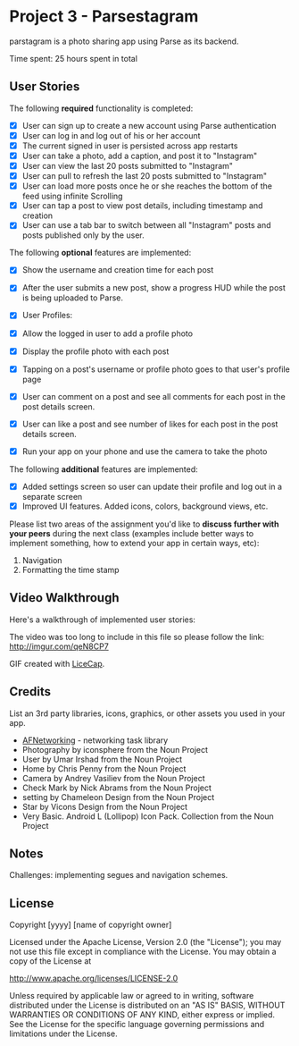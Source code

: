 # Project 3 - Parsestagram

parstagram is a photo sharing app using Parse as its backend.

Time spent: 25 hours spent in total

## User Stories

The following **required** functionality is completed:

- [x] User can sign up to create a new account using Parse authentication
- [x] User can log in and log out of his or her account
- [x] The current signed in user is persisted across app restarts
- [x] User can take a photo, add a caption, and post it to "Instagram"
- [x] User can view the last 20 posts submitted to "Instagram"
- [x] User can pull to refresh the last 20 posts submitted to "Instagram"
- [x] User can load more posts once he or she reaches the bottom of the feed using infinite Scrolling
- [x] User can tap a post to view post details, including timestamp and creation
- [x] User can use a tab bar to switch between all "Instagram" posts and posts published only by the user.

The following **optional** features are implemented:

- [x] Show the username and creation time for each post
- [x] After the user submits a new post, show a progress HUD while the post is being uploaded to Parse.
- [x] User Profiles:
- [x] Allow the logged in user to add a profile photo
- [x] Display the profile photo with each post
- [x] Tapping on a post's username or profile photo goes to that user's profile page
- [x] User can comment on a post and see all comments for each post in the post details screen.
- [x] User can like a post and see number of likes for each post in the post details screen.
- [x] Run your app on your phone and use the camera to take the photo


The following **additional** features are implemented:

- [x] Added settings screen so user can update their profile and log out in a separate screen
- [x] Improved UI features. Added icons, colors, background views, etc.

Please list two areas of the assignment you'd like to **discuss further with your peers** during the next class (examples include better ways to implement something, how to extend your app in certain ways, etc):

1. Navigation
2. Formatting the time stamp

## Video Walkthrough

Here's a walkthrough of implemented user stories:

The video was too long to include in this file so please follow the link: http://imgur.com/qeN8CP7

GIF created with [LiceCap](http://www.cockos.com/licecap/).

## Credits

List an 3rd party libraries, icons, graphics, or other assets you used in your app.

- [AFNetworking](https://github.com/AFNetworking/AFNetworking) - networking task library
- Photography by iconsphere from the Noun Project
- User by Umar Irshad from the Noun Project
- Home by Chris Penny from the Noun Project
- Camera by Andrey Vasiliev from the Noun Project
- Check Mark by Nick Abrams from the Noun Project
- setting by Chameleon Design from the Noun Project
- Star by Vicons Design from the Noun Project
- Very Basic. Android L (Lollipop) Icon Pack. Collection from the Noun Project

## Notes

Challenges: implementing segues and navigation schemes.

## License

Copyright [yyyy] [name of copyright owner]

Licensed under the Apache License, Version 2.0 (the "License");
you may not use this file except in compliance with the License.
You may obtain a copy of the License at

http://www.apache.org/licenses/LICENSE-2.0

Unless required by applicable law or agreed to in writing, software
distributed under the License is distributed on an "AS IS" BASIS,
WITHOUT WARRANTIES OR CONDITIONS OF ANY KIND, either express or implied.
See the License for the specific language governing permissions and
limitations under the License.